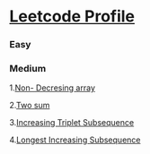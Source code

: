 # [Leetcode Profile](https://leetcode.com/rahulb_001/)

### Easy


### Medium
1.[Non- Decresing array](https://leetcode.com/problems/non-decreasing-array/)

2.[Two sum](https://leetcode.com/problems/two-sum/)

3.[Increasing Triplet Subsequence](https://leetcode.com/problems/increasing-triplet-subsequence/)

4.[Longest Increasing Subsequence](https://leetcode.com/problems/longest-increasing-subsequence/)
